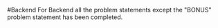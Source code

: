 #Backend
For Backend all the problem statements except the "BONUS" problem statement has been completed.
